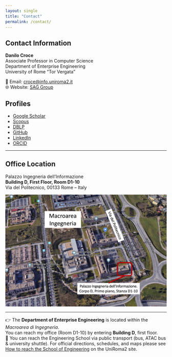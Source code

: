 ```yaml
---
layout: single
title: "Contact"
permalink: /contact/
---
```


## Contact Information
**Danilo Croce**  
Associate Professor in Computer Science  
Department of Enterprise Engineering  
University of Rome “Tor Vergata”  

📧 Email: [croce@info.uniroma2.it](croce@info.uniroma2.it)  
🌐 Website: [SAG Group](http://sag.art.uniroma2.it)  

## Profiles
- [Google Scholar](https://scholar.google.it/citations?user=dXewdYAAAAAJ)  
- [Scopus](https://www.scopus.com/authid/detail.uri?authorId=27567467600)  
- [DBLP](https://dblp.org/pid/38/2048.html)  
- [GitHub](https://github.com/crux82)  
- [LinkedIn](https://www.linkedin.com/in/danilo-croce-96847489/)  
- [ORCID](https://orcid.org/0000-0001-9111-1950)  

---

## Office Location
Palazzo Ingegneria dell’Informazione  
**Building D, First Floor, Room D1-10**  
Via del Politecnico, 00133 Rome – Italy  

![Office map](/assets/images/Croce_Danilo_Indicazioni_ufficio.jpg)  

---

👉 The **Department of Enterprise Engineering** is located within the *Macroarea di Ingegneria*.  
You can reach my office (Room D1-10) by entering **Building D**, first floor.  
📍 You can reach the Engineering School via public transport (bus, ATAC bus & university shuttle). For official directions, schedules, and maps please see [How to reach the School of Engineering](https://web.uniroma2.it/en/contenuto/how_to_reach_tor_vergata__s_school_of_engineering) on the UniRoma2 site.  